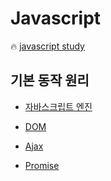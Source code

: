 # Javascript

🔥 [javascript study](https://github.com/gpwltl/javascript_study)

## 기본 동작 원리

- [자바스크립트 엔진](https://github.com/gpwltl/TIL/blob/master/Javascript/theory/javascript.md)

- [DOM](https://github.com/gpwltl/TIL/blob/master/Javascript/theory/DOM.md)
- [Ajax]()
- [Promise]()
